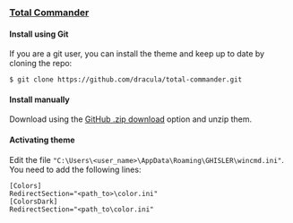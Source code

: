 ### [Total Commander](https://www.ghisler.com/)

#### Install using Git

If you are a git user, you can install the theme and keep up to date by cloning the repo:

    $ git clone https://github.com/dracula/total-commander.git

#### Install manually

Download using the [GitHub .zip download](https://github.com/dracula/total-commander/archive/master.zip) option and unzip them.

#### Activating theme

Edit the file `"C:\Users\<user_name>\AppData\Roaming\GHISLER\wincmd.ini"`. You need to add the following lines:
```
[Colors]
RedirectSection="<path_to>\color.ini"
[ColorsDark]
RedirectSection="<path_to\color.ini"
```

